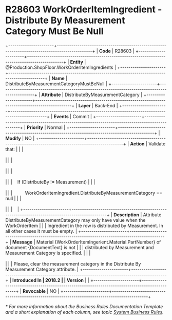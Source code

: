 ﻿---
erp.type: business-rule
erp.entity: Production.ShopFloor.WorkOrderItemIngredients
---

# R28603 WorkOrderItemIngredient - Distribute By Measurement Category Must Be Null
+----------------------+-----------------------------------------------------------------------------------------------+
| **Code**             | R28603                                                                                        |
+----------------------+-----------------------------------------------------------------------------------------------+
| **Entity**           | @Production.ShopFloor.WorkOrderItemIngredients                                                |
+----------------------+-----------------------------------------------------------------------------------------------+
| **Name**             | DistributeByMeasurementCategoryMustBeNull                                                     |
+----------------------+-----------------------------------------------------------------------------------------------+
| **Attribute**        | DistributeByMeasurementCategory                                                               |
+----------------------+-----------------------------------------------------------------------------------------------+
| **Layer**            | Back-End                                                                                      |
+----------------------+-----------------------------------------------------------------------------------------------+
| **Events**           | Commit                                                                                        |
+----------------------+-----------------------------------------------------------------------------------------------+
| **Priority**         | Normal                                                                                        |
+----------------------+-----------------------------------------------------------------------------------------------+
| **Modify**           | NO                                                                                            |
+----------------------+-----------------------------------------------------------------------------------------------+
| **Action**           | Validate that:                                                                                |
|                      | <br/><br/>                                                                                    |
|                      | <br/><br/>                                                                                    |
|                      | <br/><br/>                                                                                    |
|                      |    If (DistributeBy != Measurement)                                                           |
|                      | <br/><br/>                                                                                    |
|                      |          WorkOrderItemIngredient.DistributeByMeasurementCategory == null                      |
|                      | <br/><br/>                                                                                    |
|                      |                                                                                               |
+----------------------+-----------------------------------------------------------------------------------------------+
| **Description**      | Attribute DistributeByMeasurementCategory may only have value when the WorkOrderItem          |
|                      | Ingredient in the row is distributed by Measurement. In all other cases it must be empty.     |
+----------------------+-----------------------------------------------------------------------------------------------+
| **Message**          | Material {WorkOrderItemIngerient.Material.PartNumber} of document {DocumentText} is not       |
|                      | distributed by Measurement and Measurement Category is specified.                             |
|                      | <br/><br/>                                                                                    |
|                      | Please, clear the measurement category in the Distribute By Measurement Category attribute.   |
+----------------------+-----------------------------------------------------------------------------------------------+
| **Introduced In      | 2018.2                                                                                        |
| Version**            |                                                                                               |
+----------------------+-----------------------------------------------------------------------------------------------+
| **Revocable**        | NO                                                                                            |
+----------------------+-----------------------------------------------------------------------------------------------+

*\* For more information about the Business Rules Documentation Template and a short explanation of each column, see
topic [System Business Rules](../templates/template-description-system-business-rules.md).*
